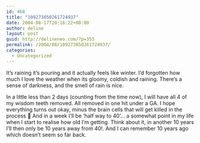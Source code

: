 ```yaml
---
id: 468
title: "109273850261724937"
date: 2004-08-17T20:16:22+00:00
author: deline
layout: post
guid: http://delineneo.com/?p=353
permalink: /2004/08/109273850261724937/
categories:
  - Uncategorized
---
```

It&#8217;s raining it&#8217;s pouring and it actually feels like winter. I&#8217;d forgotten how much I love the weather when its gloomy, coldish and raining. There&#8217;s a sense of darkness, and the smell of rain is nice.

In a little less than 2 days (counting from the time now), I will have all 4 of my wisdom teeth removed. All removed in one hit under a GA. I hope everything turns out okay, minus the brain cells that will get killed in the process 🙁 And in a week I&#8217;ll be &#8216;half way to 40&#8217;&#8230; a somewhat point in my life when I start to realise how old I&#8217;m getting. Think about it, in another 10 years I&#8217;ll then only be 10 years away from 40!. And I can remember 10 years ago which doesn&#8217;t seem so far back.
